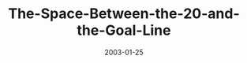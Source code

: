 ---
layout: music 
title: "The-Space-Between-the-20-and-the-Goal-Line"
series: "The Space Between"
date: 2003-01-25 
description: "We've somehow lost that healthy space between sanity and our maximum limits."
audio: "http://s3.amazonaws.com/crossroadsaudiomessages/Between the 20 and the Goal.mp3"
audio-duration: "39:01"
src: "http://www.crossroads.net/players/media/mediumHz/bigscreen.spacebetwe.jpg"
---